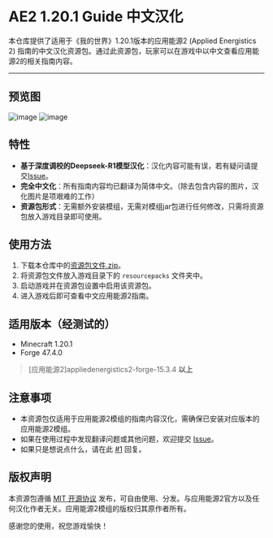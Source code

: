 # AE2 1.20.1 Guide 中文汉化

本仓库提供了适用于《我的世界》1.20.1版本的应用能源2 (Applied Energistics 2) 指南的中文汉化资源包。通过此资源包，玩家可以在游戏中以中文查看应用能源2的相关指南内容。

---
## 预览图
![image](https://github.com/user-attachments/assets/c1c37b9d-fd00-4476-b9fc-5fdae6a99bf0)
![image](https://github.com/user-attachments/assets/6091be62-47df-481f-b78f-31eb7985e2e7)



## 特性
- **基于深度调校的Deepseek-R1模型汉化**：汉化内容可能有误，若有疑问请提交[Issue](https://github.com/NsATHUV/AE2-1.20.1-Guide-zh_CN/issues/new)。
- **完全中文化**：所有指南内容均已翻译为简体中文。（除去包含内容的图片，汉化图片是项艰难的工作）
- **资源包形式**：无需额外安装模组，无需对模组jar包进行任何修改，只需将资源包放入游戏目录即可使用。

## 使用方法
1. 下载本仓库中的[资源包文件.zip](https://github.com/NsATHUV/AE2-1.20.1-Guide-zh_CN/releases/latest)。
2. 将资源包文件放入游戏目录下的 `resourcepacks` 文件夹中。
3. 启动游戏并在资源包设置中启用该资源包。
4. 进入游戏后即可查看中文应用能源2指南。

## 适用版本（经测试的）
- Minecraft 1.20.1
- Forge 47.4.0
> \[应用能源2\]appliedenergistics2-forge-15.3.4 **以上**

## 注意事项
- 本资源包仅适用于应用能源2模组的指南内容汉化，需确保已安装对应版本的应用能源2模组。
- 如果在使用过程中发现翻译问题或其他问题，欢迎提交 [Issue](https://github.com/NsATHUV/AE2-1.20.1-Guide-zh_CN/issues/new)。
- 如果只是想说点什么，请在此 [#1](https://github.com/NsATHUV/AE2-1.20.1-Guide-zh_CN/issues/1) 回复。

## 版权声明
本资源包遵循 [MIT 开源协议](https://opensource.org/licenses/MIT) 发布，可自由使用、分发。与应用能源2官方以及任何汉化作者无关。应用能源2模组的版权归其原作者所有。

感谢您的使用，祝您游戏愉快！

